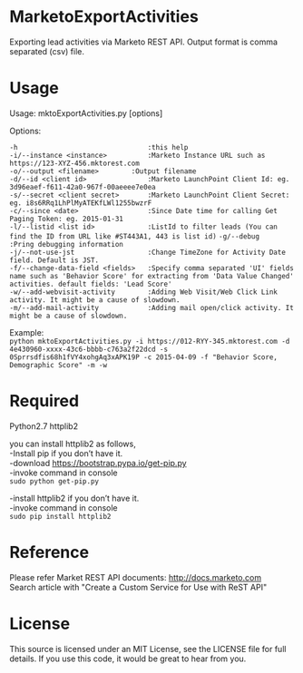 # MarketoExportActivities
Exporting lead activities via Marketo REST API. Output format is comma separated (csv) file.

# Usage
Usage: mktoExportActivities.py [options]

Options:

  `-h                                :this help`  
  `-i/--instance <instance>          :Marketo Instance URL such as https://123-XYZ-456.mktorest.com`  
  `-o/--output <filename>	     :Output filename`  
  `-d/--id <client id>               :Marketo LaunchPoint Client Id: eg. 3d96eaef-f611-42a0-967f-00aeeee7e0ea`  
  `-s/--secret <client secret>       :Marketo LaunchPoint Client Secret: eg. i8s6RRq1LhPlMyATEKfLWl1255bwzrF`  
  `-c/--since <date>                 :Since Date time for calling Get Paging Token: eg. 2015-01-31`  
  `-l/--listid <list id>             :ListId to filter leads (You can find the ID from URL like #ST443A1, 443 is list id)`
  `-g/--debug                        :Pring debugging information`  
  `-j/--not-use-jst                  :Change TimeZone for Activity Date field. Default is JST.`  
  `-f/--change-data-field <fields>   :Specify comma separated 'UI' fields name such as 'Behavior Score' for extracting from 'Data Value Changed' activities. default fields: 'Lead Score'`  
  `-w/--add-webvisit-activity        :Adding Web Visit/Web Click Link activity. It might be a cause of slowdown.`  
  `-m/--add-mail-activity            :Adding mail open/click activity. It might be a cause of slowdown.`  
    
Example:  
`python mktoExportActivities.py -i https://012-RYY-345.mktorest.com -d 4e430960-xxxx-43c6-bbbb-c763a2f22dcd -s 0Sprrsdfis68h1fVY4xohgAq3xAPK19P -c 2015-04-09 -f "Behavior Score, Demographic Score" -m -w`  

# Required
Python2.7
httplib2  

you can install httplib2 as follows,  
-Install pip if you don’t have it.  
-download https://bootstrap.pypa.io/get-pip.py  
-invoke command in console  
     `sudo python get-pip.py`  

-install httplib2 if you don’t have it.  
-invoke command in console  
     `sudo pip install httplib2`  


# Reference
Please refer Market REST API documents: http://docs.marketo.com  
Search article with "Create a Custom Service for Use with ReST API"  


# License
This source is licensed under an MIT License, see the LICENSE file for full details. If you use this code, it would be great to hear from you.
